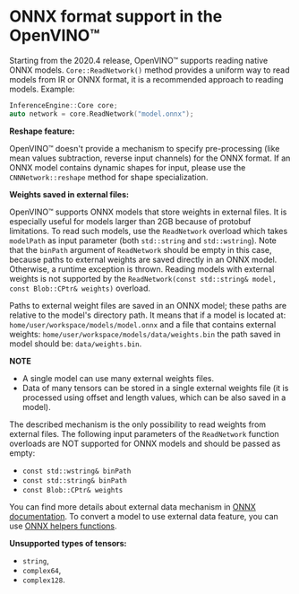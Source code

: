 # ONNX format support in the OpenVINO™

Starting from the 2020.4 release, OpenVINO™ supports reading native ONNX models.
`Core::ReadNetwork()` method provides a uniform way to read models from IR or ONNX format, it is a recommended approach to reading models.
Example:

```cpp
InferenceEngine::Core core;
auto network = core.ReadNetwork("model.onnx");
```

**Reshape feature:**

OpenVINO™ doesn't provide a mechanism to specify pre-processing (like mean values subtraction, reverse input channels) for the ONNX format.
If an ONNX model contains dynamic shapes for input, please use the `CNNNetwork::reshape` method for shape specialization.

**Weights saved in external files:**

OpenVINO™ supports ONNX models that store weights in external files. It is especially useful for models larger than 2GB because of protobuf limitations.
To read such models, use the `ReadNetwork` overload which takes `modelPath` as input parameter (both `std::string` and `std::wstring`).
Note that the `binPath` argument of `ReadNetwork` should be empty in this case, because paths to external weights are saved directly in an ONNX model.
Otherwise, a runtime exception is thrown.
Reading models with external weights is not supported by the `ReadNetwork(const std::string& model, const Blob::CPtr& weights)` overload.

Paths to external weight files are saved in an ONNX model; these paths are relative to the model's directory path.
It means that if a model is located at:
`home/user/workspace/models/model.onnx`
and a file that contains external weights:
`home/user/workspace/models/data/weights.bin`
the path saved in model should be:
`data/weights.bin`.

**NOTE**

* A single model can use many external weights files.
* Data of many tensors can be stored in a single external weights file (it is processed using offset and length values, which can be also saved in a model).

The described mechanism is the only possibility to read weights from external files. The following input parameters of the `ReadNetwork` function overloads are NOT supported for ONNX models and should be passed as empty:
* `const std::wstring& binPath`
* `const std::string& binPath`
* `const Blob::CPtr& weights`

You can find more details about external data mechanism in [ONNX documentation](https://github.com/onnx/onnx/blob/master/docs/ExternalData.md).
To convert a model to use external data feature, you can use [ONNX helpers functions](https://github.com/onnx/onnx/blob/master/onnx/external_data_helper.py).

**Unsupported types of tensors:**

* `string`,
* `complex64`,
* `complex128`.
